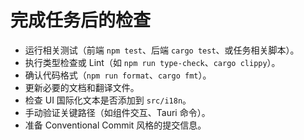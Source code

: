 # 完成任务后的检查
- 运行相关测试（前端 `npm test`、后端 `cargo test`、或任务相关脚本）。
- 执行类型检查或 Lint（如 `npm run type-check`、`cargo clippy`）。
- 确认代码格式（`npm run format`、`cargo fmt`）。
- 更新必要的文档和翻译文件。
- 检查 UI 国际化文本是否添加到 `src/i18n`。
- 手动验证关键路径（如组件交互、Tauri 命令）。
- 准备 Conventional Commit 风格的提交信息。
